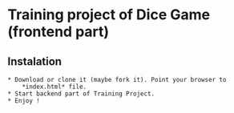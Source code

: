 # Training project of Dice Game (frontend part)
## Instalation
	* Download or clone it (maybe fork it). Point your browser to 
		*index.html* file.
	* Start backend part of Training Project.
	* Enjoy !
